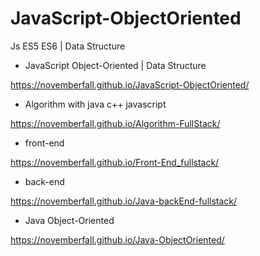 # JavaScript-ObjectOriented
Js ES5 ES6 | Data Structure

- JavaScript Object-Oriented | Data Structure

https://novemberfall.github.io/JavaScript-ObjectOriented/

- Algorithm with java c++ javascript
  
https://novemberfall.github.io/Algorithm-FullStack/

- front-end
  
https://novemberfall.github.io/Front-End_fullstack/

- back-end
  
https://novemberfall.github.io/Java-backEnd-fullstack/

- Java Object-Oriented

https://novemberfall.github.io/Java-ObjectOriented/